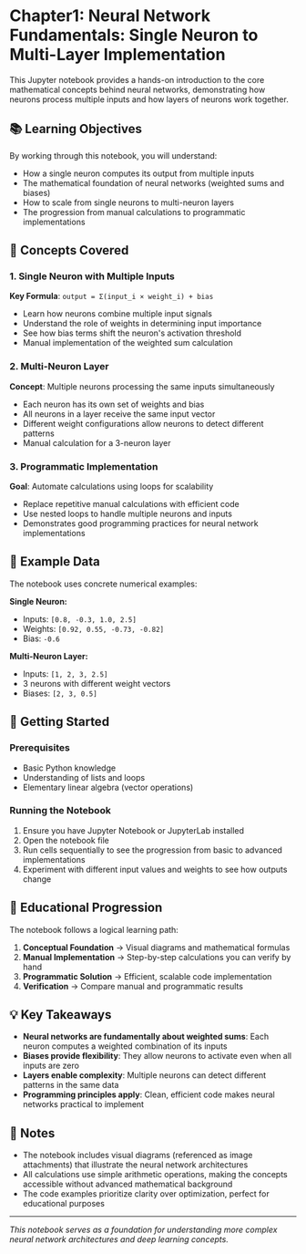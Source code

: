 # Chapter1: Neural Network Fundamentals: Single Neuron to Multi-Layer Implementation

This Jupyter notebook provides a hands-on introduction to the core mathematical concepts behind neural networks, demonstrating how neurons process multiple inputs and how layers of neurons work together.

## 📚 Learning Objectives

By working through this notebook, you will understand:
- How a single neuron computes its output from multiple inputs
- The mathematical foundation of neural networks (weighted sums and biases)
- How to scale from single neurons to multi-neuron layers
- The progression from manual calculations to programmatic implementations

## 🧠 Concepts Covered

### 1. Single Neuron with Multiple Inputs
**Key Formula**: `output = Σ(input_i × weight_i) + bias`

- Learn how neurons combine multiple input signals
- Understand the role of weights in determining input importance
- See how bias terms shift the neuron's activation threshold
- Manual implementation of the weighted sum calculation

### 2. Multi-Neuron Layer
**Concept**: Multiple neurons processing the same inputs simultaneously

- Each neuron has its own set of weights and bias
- All neurons in a layer receive the same input vector
- Different weight configurations allow neurons to detect different patterns
- Manual calculation for a 3-neuron layer

### 3. Programmatic Implementation
**Goal**: Automate calculations using loops for scalability

- Replace repetitive manual calculations with efficient code
- Use nested loops to handle multiple neurons and inputs
- Demonstrates good programming practices for neural network implementations

## 🔢 Example Data

The notebook uses concrete numerical examples:

**Single Neuron:**
- Inputs: `[0.8, -0.3, 1.0, 2.5]`
- Weights: `[0.92, 0.55, -0.73, -0.82]`
- Bias: `-0.6`

**Multi-Neuron Layer:**
- Inputs: `[1, 2, 3, 2.5]`
- 3 neurons with different weight vectors
- Biases: `[2, 3, 0.5]`

## 🚀 Getting Started

### Prerequisites
- Basic Python knowledge
- Understanding of lists and loops
- Elementary linear algebra (vector operations)

### Running the Notebook
1. Ensure you have Jupyter Notebook or JupyterLab installed
2. Open the notebook file
3. Run cells sequentially to see the progression from basic to advanced implementations
4. Experiment with different input values and weights to see how outputs change

## 📖 Educational Progression

The notebook follows a logical learning path:

1. **Conceptual Foundation** → Visual diagrams and mathematical formulas
2. **Manual Implementation** → Step-by-step calculations you can verify by hand
3. **Programmatic Solution** → Efficient, scalable code implementation
4. **Verification** → Compare manual and programmatic results

## 💡 Key Takeaways

- **Neural networks are fundamentally about weighted sums**: Each neuron computes a weighted combination of its inputs
- **Biases provide flexibility**: They allow neurons to activate even when all inputs are zero
- **Layers enable complexity**: Multiple neurons can detect different patterns in the same data
- **Programming principles apply**: Clean, efficient code makes neural networks practical to implement

## 📝 Notes

- The notebook includes visual diagrams (referenced as image attachments) that illustrate the neural network architectures
- All calculations use simple arithmetic operations, making the concepts accessible without advanced mathematical background
- The code examples prioritize clarity over optimization, perfect for educational purposes

---

*This notebook serves as a foundation for understanding more complex neural network architectures and deep learning concepts.*